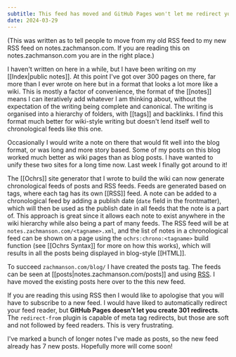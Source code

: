 ```yaml
---
subtitle: This feed has moved and GitHub Pages won't let me redirect you automatically.
date: 2024-03-29
---
```

(This was written as to tell people to move from my old RSS feed to my new RSS feed on notes.zachmanson.com.  If you are reading this on notes.zachmanson.com you are in the right place.) 

I haven't written on here in a while, but I have been writing on my [[Index|public notes]]. At this point I've got over 300 pages on there, far more than I ever wrote on here but in a format that looks a lot more like a wiki. This is mostly a factor of convenience, the format of the [[notes]] means I can iteratively add whatever I am thinking about, without the expectation of the writing being complete and canonical. The writing is organised into a hierarchy of folders, with [[tags]] and backlinks. I find this format much better for wiki-style writing but doesn't lend itself well to chronological feeds like this one.

Occasionally I would write a note on there that would fit well into the blog format, or was long and more story based. Some of my posts on this blog worked much better as wiki pages than as blog posts. I have wanted to unify these two sites for a long time now. Last week I finally got around to it!

The [[Ochrs]] site generator that I wrote to build the wiki can now generate chronological feeds of posts and RSS feeds. Feeds are generated based on tags, where each tag has its own [[RSS]] feed. A note can be added to a chronological feed by adding a publish date (`date` field in the frontmatter), which will then be used as the publish date in all feeds that the note is a part of. This approach is great since it allows each note to exist anywhere in the wiki hierarchy while also being a part of many feeds. The RSS feed will be at `notes.zachmanson.com/<tagname>.xml`, and the list of notes in a chronological feed can be shown on a page using the `ochrs:chrono:<tagname>` build function (see [[Ochrs Syntax]] for more on how this works), which will results in all the posts being displayed in blog-style [[HTML]].

To succeed `zachmanson.com/blog/` I have created the posts tag. The feeds can be seen at [[posts|notes.zachmanson.com/posts]] and using [RSS](/posts.xml). I have moved the existing posts here over to the this new feed.

If you are reading this using RSS then I would like to apologise that you will have to subscribe to a new feed. I would have liked to automatically redirect your feed reader, but **GitHub Pages doesn't let you create 301 redirects**. The `redirect-from` plugin is capable of meta tag redirects, but those are soft and not followed by feed readers. This is very frustrating.

I've marked a bunch of longer notes I've made as posts, so the new feed already has 7 new posts. Hopefully more will come soon!